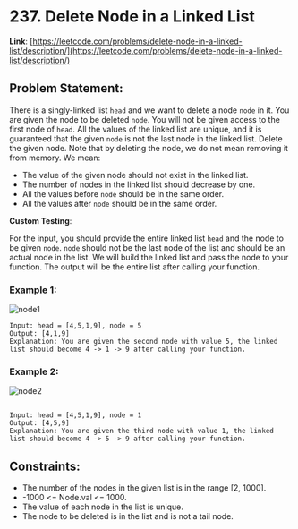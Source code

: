 # 237. Delete Node in a Linked List

**Link**: [https://leetcode.com/problems/delete-node-in-a-linked-list/description/](https://leetcode.com/problems/delete-node-in-a-linked-list/description/)

## Problem Statement:

There is a singly-linked list `head` and we want to delete a node `node` in it.
You are given the node to be deleted `node`. You will not be given access to the first node of `head`.
All the values of the linked list are unique, and it is guaranteed that the given `node` is not the last node in the linked list.
Delete the given node. Note that by deleting the node, we do not mean removing it from memory. We mean:

- The value of the given node should not exist in the linked list.
- The number of nodes in the linked list should decrease by one.
- All the values before `node` should be in the same order.
- All the values after `node` should be in the same order.

**Custom Testing**:

For the input, you should provide the entire linked list `head` and the node to be given `node`. `node` should not be the last node of the list and should be an actual node in the list.
We will build the linked list and pass the node to your function.
The output will be the entire list after calling your function.

### Example 1:
![node1](https://github.com/user-attachments/assets/da5d5481-f24f-476b-b150-401bd9f65e5b)

```
Input: head = [4,5,1,9], node = 5
Output: [4,1,9]
Explanation: You are given the second node with value 5, the linked list should become 4 -> 1 -> 9 after calling your function.
```


### Example 2:
![node2](https://github.com/user-attachments/assets/27089b74-1197-440d-865c-4b4efc420d7f)
```

Input: head = [4,5,1,9], node = 1
Output: [4,5,9]
Explanation: You are given the third node with value 1, the linked list should become 4 -> 5 -> 9 after calling your function.
```

## Constraints:
- The number of the nodes in the given list is in the range [2, 1000].
- -1000 <= Node.val <= 1000.
- The value of each node in the list is unique.
- The node to be deleted is in the list and is not a tail node.
